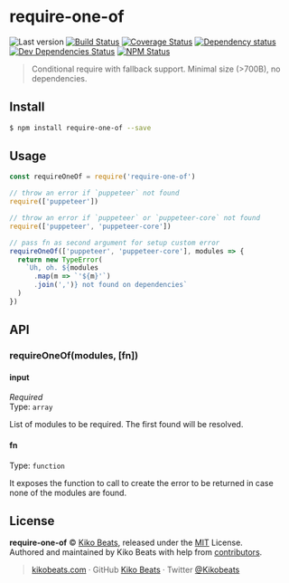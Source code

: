 # require-one-of

![Last version](https://img.shields.io/github/tag/Kikobeats/require-one-of.svg?style=flat-square)
[![Build Status](https://img.shields.io/travis/Kikobeats/require-one-of/master.svg?style=flat-square)](https://travis-ci.org/Kikobeats/require-one-of)
[![Coverage Status](https://img.shields.io/coveralls/Kikobeats/require-one-of.svg?style=flat-square)](https://coveralls.io/github/Kikobeats/require-one-of)
[![Dependency status](https://img.shields.io/david/Kikobeats/require-one-of.svg?style=flat-square)](https://david-dm.org/Kikobeats/require-one-of)
[![Dev Dependencies Status](https://img.shields.io/david/dev/Kikobeats/require-one-of.svg?style=flat-square)](https://david-dm.org/Kikobeats/require-one-of#info=devDependencies)
[![NPM Status](https://img.shields.io/npm/dm/require-one-of.svg?style=flat-square)](https://www.npmjs.org/package/require-one-of)

> Conditional require with fallback support. Minimal size (>700B), no dependencies.

## Install

```bash
$ npm install require-one-of --save
```

## Usage

```js
const requireOneOf = require('require-one-of')

// throw an error if `puppeteer` not found
require(['puppeteer'])

// throw an error if `puppeteer` or `puppeteer-core` not found
require(['puppeteer', 'puppeteer-core'])

// pass fn as second argument for setup custom error
requireOneOf(['puppeteer', 'puppeteer-core'], modules => {
  return new TypeError(
    `Uh, oh. ${modules
      .map(m => `'${m}'`)
      .join(',')} not found on dependencies`
  )
})
```

## API

### requireOneOf(modules, [fn])

#### input

*Required*<br>
Type: `array`

List of modules to be required. The first found will be resolved.

#### fn

Type: `function`

It exposes the function to call to create the error to be returned in case none of the modules are found.

## License

**require-one-of** © [Kiko Beats](https://kikobeats.com), released under the [MIT](https://github.com/Kikobeats/require-one-of/blob/master/LICENSE.md) License.<br>
Authored and maintained by Kiko Beats with help from [contributors](https://github.com/Kikobeats/require-one-of/contributors).

> [kikobeats.com](https://kikobeats.com) · GitHub [Kiko Beats](https://github.com/Kikobeats) · Twitter [@Kikobeats](https://twitter.com/Kikobeats)
